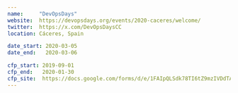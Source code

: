 ```yaml
---
name:     "DevOpsDays"
website:  https://devopsdays.org/events/2020-caceres/welcome/
twitter:  https://x.com/DevOpsDaysCC
location: Cáceres, Spain

date_start: 2020-03-05
date_end:   2020-03-06

cfp_start: 2019-09-01
cfp_end:   2020-01-30
cfp_site:  https://docs.google.com/forms/d/e/1FAIpQLSdk78TI6tZ9mzIVDdTA18hx60KrZEo05QmZHeAnrDfhfl4yEQ/viewform
---
```

